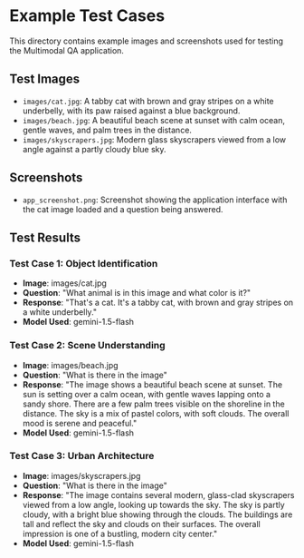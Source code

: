 # Example Test Cases

This directory contains example images and screenshots used for testing the Multimodal QA application.

## Test Images

- `images/cat.jpg`: A tabby cat with brown and gray stripes on a white underbelly, with its paw raised against a blue background.
- `images/beach.jpg`: A beautiful beach scene at sunset with calm ocean, gentle waves, and palm trees in the distance.
- `images/skyscrapers.jpg`: Modern glass skyscrapers viewed from a low angle against a partly cloudy blue sky.

## Screenshots

- `app_screenshot.png`: Screenshot showing the application interface with the cat image loaded and a question being answered.

## Test Results

### Test Case 1: Object Identification
- **Image**: images/cat.jpg
- **Question**: "What animal is in this image and what color is it?"
- **Response**: "That's a cat. It's a tabby cat, with brown and gray stripes on a white underbelly."
- **Model Used**: gemini-1.5-flash

### Test Case 2: Scene Understanding
- **Image**: images/beach.jpg
- **Question**: "What is there in the image"
- **Response**: "The image shows a beautiful beach scene at sunset. The sun is setting over a calm ocean, with gentle waves lapping onto a sandy shore. There are a few palm trees visible on the shoreline in the distance. The sky is a mix of pastel colors, with soft clouds. The overall mood is serene and peaceful."
- **Model Used**: gemini-1.5-flash

### Test Case 3: Urban Architecture
- **Image**: images/skyscrapers.jpg
- **Question**: "What is there in the image"
- **Response**: "The image contains several modern, glass-clad skyscrapers viewed from a low angle, looking up towards the sky. The sky is partly cloudy, with a bright blue showing through the clouds. The buildings are tall and reflect the sky and clouds on their surfaces. The overall impression is one of a bustling, modern city center."
- **Model Used**: gemini-1.5-flash 